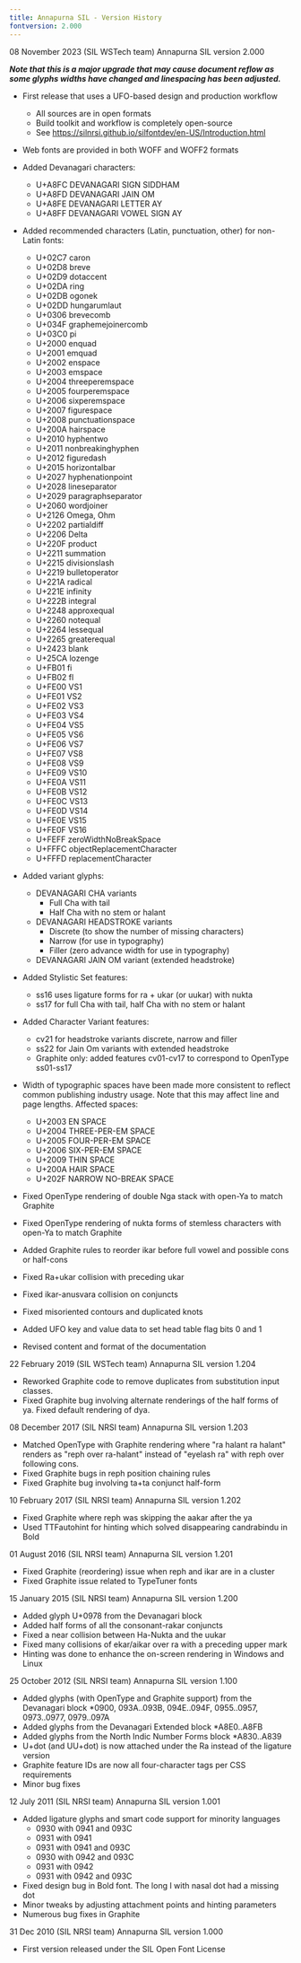 ```yaml
---
title: Annapurna SIL - Version History
fontversion: 2.000
---
```


08 November 2023 (SIL WSTech team)  Annapurna SIL version 2.000

***Note that this is a major upgrade that may cause document reflow as
some glyphs widths have changed and linespacing has been adjusted.***

- First release that uses a UFO-based design and production workflow
    - All sources are in open formats
    - Build toolkit and workflow is completely open-source
    - See https://silnrsi.github.io/silfontdev/en-US/Introduction.html

- Web fonts are provided in both WOFF and WOFF2 formats

- Added Devanagari characters:
  - U+A8FC DEVANAGARI SIGN SIDDHAM
  - U+A8FD DEVANAGARI JAIN OM
  - U+A8FE DEVANAGARI LETTER AY
  - U+A8FF DEVANAGARI VOWEL SIGN AY

- Added recommended characters (Latin, punctuation, other) for non-Latin fonts:
  - U+02C7 caron
  - U+02D8 breve
  - U+02D9 dotaccent
  - U+02DA ring
  - U+02DB ogonek
  - U+02DD hungarumlaut
  - U+0306 brevecomb
  - U+034F graphemejoinercomb
  - U+03C0 pi
  - U+2000 enquad
  - U+2001 emquad
  - U+2002 enspace
  - U+2003 emspace
  - U+2004 threeperemspace
  - U+2005 fourperemspace
  - U+2006 sixperemspace
  - U+2007 figurespace
  - U+2008 punctuationspace
  - U+200A hairspace
  - U+2010 hyphentwo
  - U+2011 nonbreakinghyphen
  - U+2012 figuredash
  - U+2015 horizontalbar
  - U+2027 hyphenationpoint
  - U+2028 lineseparator
  - U+2029 paragraphseparator
  - U+2060 wordjoiner
  - U+2126 Omega, Ohm
  - U+2202 partialdiff
  - U+2206 Delta
  - U+220F product
  - U+2211 summation
  - U+2215 divisionslash
  - U+2219 bulletoperator
  - U+221A radical
  - U+221E infinity
  - U+222B integral
  - U+2248 approxequal
  - U+2260 notequal
  - U+2264 lessequal
  - U+2265 greaterequal
  - U+2423 blank
  - U+25CA lozenge
  - U+FB01 fi
  - U+FB02 fl
  - U+FE00 VS1
  - U+FE01 VS2
  - U+FE02 VS3
  - U+FE03 VS4
  - U+FE04 VS5
  - U+FE05 VS6
  - U+FE06 VS7
  - U+FE07 VS8
  - U+FE08 VS9
  - U+FE09 VS10
  - U+FE0A VS11
  - U+FE0B VS12
  - U+FE0C VS13
  - U+FE0D VS14
  - U+FE0E VS15
  - U+FE0F VS16
  - U+FEFF zeroWidthNoBreakSpace
  - U+FFFC objectReplacementCharacter
  - U+FFFD replacementCharacter

- Added variant glyphs:
  - DEVANAGARI CHA variants
    - Full Cha with tail
    - Half Cha with no stem or halant
  - DEVANAGARI HEADSTROKE variants
    - Discrete (to show the number of missing characters)
    - Narrow (for use in typography)
    - Filler (zero advance width for use in typography)
  - DEVANAGARI JAIN OM variant (extended headstroke)

- Added Stylistic Set features:
  - ss16 uses ligature forms for ra + ukar (or uukar) with nukta
  - ss17 for full Cha with tail, half Cha with no stem or halant

- Added Character Variant features:
  - cv21 for headstroke variants discrete, narrow and filler
  - ss22 for Jain Om variants with extended headstroke
  - Graphite only: added features cv01-cv17 to correspond to OpenType ss01-ss17

- Width of typographic spaces have been made more consistent to reflect
  common publishing industry usage. Note that this may affect line and page
  lengths. Affected spaces:
  - U+2003 EN SPACE
  - U+2004 THREE-PER-EM SPACE
  - U+2005 FOUR-PER-EM SPACE
  - U+2006 SIX-PER-EM SPACE
  - U+2009 THIN SPACE
  - U+200A HAIR SPACE
  - U+202F NARROW NO-BREAK SPACE

- Fixed OpenType rendering of double Nga stack with open-Ya to match Graphite
- Fixed OpenType rendering of nukta forms of stemless characters with open-Ya 
  to match Graphite
- Added Graphite rules to reorder ikar before full vowel and possible cons 
  or half-cons 
- Fixed Ra+ukar collision with preceding ukar
- Fixed ikar-anusvara collision on conjuncts
- Fixed misoriented contours and duplicated knots
- Added UFO key and value data to set head table flag bits 0 and 1
- Revised content and format of the documentation

22 February 2019 (SIL WSTech team)  Annapurna SIL version 1.204
- Reworked Graphite code to remove duplicates from substitution input classes.
- Fixed Graphite bug involving alternate renderings of the half forms of ya. 
  Fixed default rendering of dya.

08 December 2017 (SIL NRSI team)  Annapurna SIL version 1.203
- Matched OpenType with Graphite rendering where "ra halant ra halant" renders 
  as "reph over ra-halant" instead of "eyelash ra" with reph over following cons.
- Fixed Graphite bugs in reph position chaining rules
- Fixed Graphite bug involving ta+ta conjunct half-form

10 February 2017 (SIL NRSI team)  Annapurna SIL version 1.202
- Fixed Graphite where reph was skipping the aakar after the ya
- Used TTFautohint for hinting which solved disappearing candrabindu in Bold

01 August 2016 (SIL NRSI team)  Annapurna SIL version 1.201
- Fixed Graphite (reordering) issue when reph and ikar are in a cluster
- Fixed Graphite issue related to TypeTuner fonts

15 January 2015 (SIL NRSI team)  Annapurna SIL version 1.200
- Added glyph U+0978 from the Devanagari block
- Added half forms of all the consonant-rakar conjuncts
- Fixed a near collision between Ha-Nukta and the uukar
- Fixed many collisions of ekar/aikar over ra with a preceding upper mark
- Hinting was done to enhance the on-screen rendering in Windows and Linux

25 October 2012 (SIL NRSI team)  Annapurna SIL version 1.100
- Added glyphs (with OpenType and Graphite support) from the Devanagari block
  *0900, 093A..093B, 094E..094F, 0955..0957, 0973..0977, 0979..097A
- Added glyphs from the Devanagari Extended block
  *A8E0..A8FB
- Added glyphs from the North Indic Number Forms block
  *A830..A839
- U+dot (and UU+dot) is now attached under the Ra instead of the ligature version
- Graphite feature IDs are now all four-character tags per CSS requirements
- Minor bug fixes

12 July 2011 (SIL NRSI team)  Annapurna SIL version 1.001
- Added ligature glyphs and smart code support for minority languages
  * 0930 with 0941 and 093C
  * 0931 with 0941
  * 0931 with 0941 and 093C
  * 0930 with 0942 and 093C
  * 0931 with 0942
  * 0931 with 0942 and 093C
- Fixed design bug in Bold font. The long I with nasal dot had a missing dot
- Minor tweaks by adjusting attachment points and hinting parameters
- Numerous bug fixes in Graphite

31 Dec 2010 (SIL NRSI team)  Annapurna SIL version 1.000
- First version released under the SIL Open Font License

